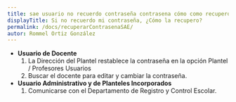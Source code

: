 ```yaml
---
title: sae usuario no recuerdo contraseña contrasena cómo como recupero
displayTitle: Si no recuerdo mi contraseña, ¿Cómo la recupero?
permalink: /docs/recuperarContrasenaSAE/
autor: Rommel Ortiz González
---
```


- **Usuario de Docente**
    1. La Dirección del Plantel restablece la contraseña en la opción Plantel / Profesores Usuarios
    1. Buscar el docente para editar y cambiar la contraseña.
- **Usuario Administrativo y de Planteles Incorporados**
    1. Comunicarse con el Departamento de Registro y Control Escolar.